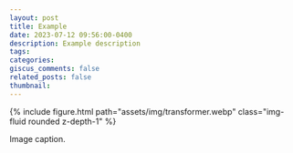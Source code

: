 ```yaml
---
layout: post
title: Example
date: 2023-07-12 09:56:00-0400
description: Example description
tags: 
categories: 
giscus_comments: false
related_posts: false
thumbnail: 
---
```



{% include figure.html path="assets/img/transformer.webp" class="img-fluid rounded z-depth-1" %}
<div class="caption"> Image caption.</div>
